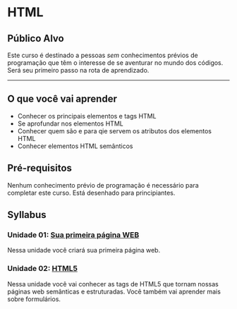 # HTML

## Público Alvo

Este curso é destinado a pessoas _sem_ conhecimentos prévios de programação que
têm o interesse de se aventurar no mundo dos códigos. Será seu primeiro passo na
rota de aprendizado.

***

## O que você vai aprender

* Conhecer os principais elementos e tags HTML
* Se aprofundar nos elementos HTML
* Conhecer quem são e para qie servem os atributos dos elementos HTML
* Conhecer elementos HTML semânticos

## Pré-requisitos

Nenhum conhecimento prévio de programação é necessário para completar este curso.
Está desenhado para principiantes.

## Syllabus

### Unidade 01: [Sua primeira página WEB](01-intro)

Nessa unidade você criará sua primeira página web.

### Unidade 02: [HTML5](02-html5)

Nessa unidade você vai conhecer as tags de HTML5 que tornam nossas páginas web
semânticas e estruturadas. Você também vai aprender mais sobre formulários.
